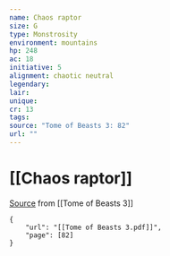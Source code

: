 ```yaml
---
name: Chaos raptor
size: G
type: Monstrosity
environment: mountains
hp: 248
ac: 18
initiative: 5
alignment: chaotic neutral
legendary: 
lair: 
unique: 
cr: 13
tags: 
source: "Tome of Beasts 3: 82"
url: ""
---
```

# [[Chaos raptor]]

[Source](zotero://open-pdf/library/items/BLGR9HVR?page=82) from [[Tome of Beasts 3]]

```pdf
{
	"url": "[[Tome of Beasts 3.pdf]]",
	"page": [82]
}
```

